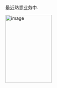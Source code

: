 最近熟悉业务中.

<img width="144" height="214" alt="image" src="https://github.com/user-attachments/assets/ca0a3306-99ad-41ca-b6d6-f00a7b3d2a7c" />
